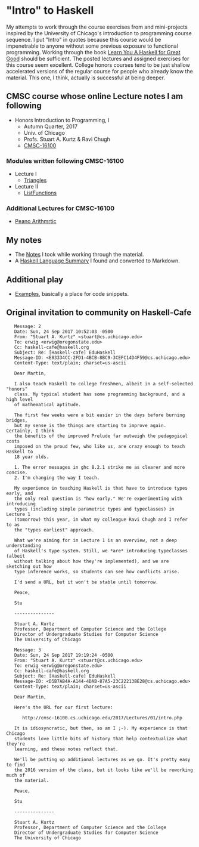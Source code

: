 # "Intro" to Haskell

My attempts to work through the course exercises from and mini-projects
inspired by the University of Chicago's introduction to programming course
sequence.  I put "Intro" in quotes because this course would be
impenetrable to anyone without some previous exposure to functional
programming.  Working through the book [Learn You A Haskell for Great Good][1]
should be sufficient.  The posted lectures and assigned exercises for this
course seem excellent.  College honors courses tend to be just shallow
accelerated versions of the regular course for people who already know the
material.  This one, I think, actually is successful at being deeper.

  [1]: http://learnyouahaskell.com "Learn You A Haskell for Great Good"

## CMSC course whose online Lecture notes I am following

* Honors Introduction to Programming, I
  * Autumn Quarter, 2017
  * Univ. of Chicago
  * Profs. Stuart A. Kurtz & Ravi Chugh
  * [CMSC-16100](http://cmsc-16100.cs.uchicago.edu/2017/)

### Modules written following CMSC-16100

* Lecture I
  * [Triangles](modules/Triangles.hs)
* Lecture II
  * [ListFunctions](modules/ListFunctions.hs)

### Additional Lectures for CMSC-16100

* [Peano Arithmrtic](PeanoArithmetic/)

## My notes

* The [Notes](notes/MyNotes.md) I took while working through the material.
* A [Haskell Language Summary](notes/HaskellLangRefSummary.md) I found
  and converted to Markdown.

## Additional play

* [Examples](examples/README.md), basically a place for code snippets.

## Original invitation to community on Haskell-Cafe

```
   Message: 2
   Date: Sun, 24 Sep 2017 10:52:03 -0500
   From: "Stuart A. Kurtz" <stuart@cs.uchicago.edu>
   To: erwig <erwig@oregonstate.edu>
   Cc: haskell-cafe@haskell.org
   Subject: Re: [Haskell-cafe] EduHaskell
   Message-ID: <E83334CC-2FD1-4BCB-8BC9-3CEFC14D4F59@cs.uchicago.edu>
   Content-Type: text/plain; charset=us-ascii

   Dear Martin,

   I also teach Haskell to college freshmen, albeit in a self-selected "honors"
   class. My typical student has some programming background, and a high level
   of mathematical aptitude.

   The first few weeks were a bit easier in the days before burning bridges,
   but my sense is the things are starting to improve again. Certainly, I think
   the benefits of the improved Prelude far outweigh the pedagogical costs
   imposed on the proud few, who like us, are crazy enough to teach Haskell to
   18 year olds.

   1. The error messages in ghc 8.2.1 strike me as clearer and more concise.
   2. I'm changing the way I teach.

   My experience in teaching Haskell is that have to introduce types early, and
   the only real question is "how early." We're experimenting with introducing
   types (including simple parametric types and typeclasses) in Lecture 1
   (tomorrow) this year, in what my colleague Ravi Chugh and I refer to as
   the "types earliest" approach.

   What we're aiming for in Lecture 1 is an overview, not a deep understanding
   of Haskell's type system. Still, we *are* introducing typeclasses (albeit
   without talking about how they're implemented), and we are sketching out how
   type inference works, so students can see how conflicts arise.

   I'd send a URL, but it won't be stable until tomorrow.

   Peace,

   Stu

   ---------------

   Stuart A. Kurtz
   Professor, Department of Computer Science and the College
   Director of Undergraduate Studies for Computer Science
   The University of Chicago
```

```
   Message: 3
   Date: Sun, 24 Sep 2017 19:19:24 -0500
   From: "Stuart A. Kurtz" <stuart@cs.uchicago.edu>
   To: erwig <erwig@oregonstate.edu>
   Cc: haskell-cafe@haskell.org
   Subject: Re: [Haskell-cafe] EduHaskell
   Message-ID: <D5B7AB4A-A144-4DAB-87A5-23C22213BE28@cs.uchicago.edu>
   Content-Type: text/plain; charset=us-ascii

   Dear Martin,

   Here's the URL for our first lecture:

      http://cmsc-16100.cs.uchicago.edu/2017/Lectures/01/intro.php

   It is idiosyncratic, but then, so am I ;-). My experience is that Chicago
   students love little bits of history that help contextualize what they're
   learning, and these notes reflect that.

   We'll be putting up additional lectures as we go. It's pretty easy to find
   the 2016 version of the class, but it looks like we'll be reworking much of
   the material.

   Peace,

   Stu

   ---------------

   Stuart A. Kurtz
   Professor, Department of Computer Science and the College
   Director of Undergraduate Studies for Computer Science
   The University of Chicago
```
